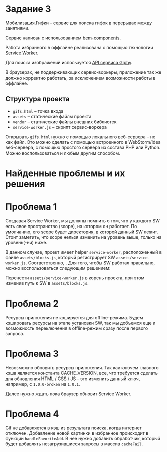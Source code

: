 # Задание 3

Мобилизация.Гифки – сервис для поиска гифок в перерывах между занятиями.

Сервис написан с использованием [bem-components](https://ru.bem.info/platform/libs/bem-components/5.0.0/).

Работа избранного в оффлайне реализована с помощью технологии [Service Worker](https://developer.mozilla.org/ru/docs/Web/API/Service_Worker_API/Using_Service_Workers).

Для поиска изображений используется [API сервиса Giphy](https://github.com/Giphy/GiphyAPI).

В браузерах, не поддерживающих сервис-воркеры, приложение так же должно корректно работать, 
за исключением возможности работы в оффлайне.

## Структура проекта

  * `gifs.html` – точка входа
  * `assets` – статические файлы проекта
  * `vendor` –  статические файлы внешних библиотек
  * `service-worker.js` – скрипт сервис-воркера

Открывать `gifs.html` нужно с помощью локального веб-сервера – не как файл. 
Это можно сделать с помощью встроенного в WebStorm/Idea веб-сервера, с помощью простого сервера
из состава PHP или Python. Можно воспользоваться и любым другим способом.

# Найденные проблемы и их решения

# Проблема 1

Создавая Service Worker, мы должны помнить о том, что у каждого SW есть свое пространство (scope), на котором он работает. По умолчанию, его scope будет директория, в которой данный SW лежит. Стоит заметить, что scope нельзя изменить на уровень выше, только на уровень(-ни) ниже.

В данном случае, проект имеет helper `service-worker`, расположенный в файле `assets/blocks.js`, который регистрирует SW `assets/service-worker.js`. Соответственно, . Для того, чтобы SW работал правильно, можно воспользоваться следующим решением:

Перенести `assets/service-worker.js` в корень проекта, при этом изменив путь к SW в `assets/blocks.js`.

# Проблема 2

Ресурсы приложения не кэшируется для offline-режима. Будем кэшировать ресурсы на этапе установки SW, так мы добъемся еще и возможность переключения в offline-режим сразу после первого запроса.

# Проблема 3

Невозможно обновить ресурсы приложения. Так как ключем главного кэша является константа CACHE_VERSION, все, что требуется сделать для обновления HTML / CSS / JS - это изменить данный ключ, например, c `1.0.0-broken` на `1.0.1`.

Далее нужно ждать пока браузер обновит Service Worker.

# Проблема 4

Gif не добавляется в кэш из результата поиска, когда интернет отключен. Добавление новой картинки в избранное происходит в функции `handleFavoriteAdd`. В нее нужно добавить обработчик, который будет добавлять незагрузившиеся запросы в массив `cacheFail`.